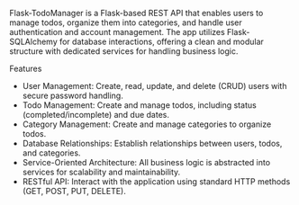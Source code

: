 Flask-TodoManager is a Flask-based REST API that enables users to manage todos, organize them into categories, and handle user authentication and account management. The app utilizes Flask-SQLAlchemy for database interactions, offering a clean and modular structure with dedicated services for handling business logic.

Features
- User Management: Create, read, update, and delete (CRUD) users with secure password handling.
- Todo Management: Create and manage todos, including status (completed/incomplete) and due dates.
- Category Management: Create and manage categories to organize todos.
- Database Relationships: Establish relationships between users, todos, and categories.
- Service-Oriented Architecture: All business logic is abstracted into services for scalability and maintainability.
- RESTful API: Interact with the application using standard HTTP methods (GET, POST, PUT, DELETE).
